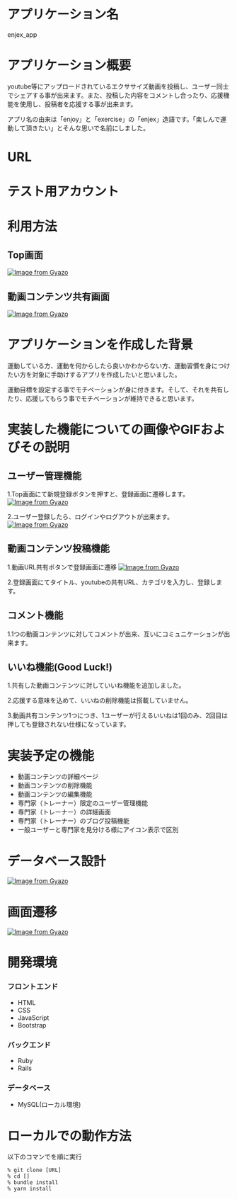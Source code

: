 # アプリケーション名
enjex_app

# アプリケーション概要
youtube等にアップロードされているエクササイズ動画を投稿し、ユーザー同士でシェアする事が出来ます。また、投稿した内容をコメントし合ったり、応援機能を使用し、投稿者を応援する事が出来ます。

アプリ名の由来は「enjoy」と「exercise」の「enjex」造語です。「楽しんで運動して頂きたい」とそんな思いで名前にしました。

# URL

# テスト用アカウント

# 利用方法
## Top画面
[![Image from Gyazo](https://i.gyazo.com/7756c7df5dea26a67989952d8fd64b06.jpg)](https://gyazo.com/7756c7df5dea26a67989952d8fd64b06)

## 動画コンテンツ共有画面
[![Image from Gyazo](https://i.gyazo.com/bc4fdae5eb2a2b135be9ae9d57a42920.gif)](https://gyazo.com/bc4fdae5eb2a2b135be9ae9d57a42920)

# アプリケーションを作成した背景
運動している方、運動を何からしたら良いかわからない方、運動習慣を身につけたい方を対象に手助けするアプリを作成したいと思いました。

運動目標を設定する事でモチベーションが身に付きます。そして、それを共有したり、応援してもらう事でモチベーションが維持できると思います。

# 実装した機能についての画像やGIFおよびその説明
## ユーザー管理機能
1\.Top画面にて新規登録ボタンを押すと、登録画面に遷移します。
[![Image from Gyazo](https://i.gyazo.com/a149ddeed673b609afba777882ad2c28.png)](https://gyazo.com/a149ddeed673b609afba777882ad2c28)

2\.ユーザー登録したら、ログインやログアウトが出来ます。
[![Image from Gyazo](https://i.gyazo.com/eafe61e79f7bc6f4945dd6f15733311c.png)](https://gyazo.com/eafe61e79f7bc6f4945dd6f15733311c)

## 動画コンテンツ投稿機能
1\.動画URL共有ボタンで登録画面に遷移
[![Image from Gyazo](https://i.gyazo.com/34f93013ccd8247bd451cd9529a4795d.png)](https://gyazo.com/34f93013ccd8247bd451cd9529a4795d)

2\.登録画面にてタイトル、youtubeの共有URL、カテゴリを入力し、登録します。

## コメント機能
1\.1つの動画コンテンツに対してコメントが出来、互いにコミュニケーションが出来ます。

## いいね機能(Good Luck!)
1\.共有した動画コンテンツに対していいね機能を追加しました。

2\.応援する意味を込めて、いいねの削除機能は搭載していません。

3\.動画共有コンテンツ1つにつき、1ユーザーが行えるいいねは1回のみ、2回目は押しても登録されない仕様になっています。

# 実装予定の機能
- 動画コンテンツの詳細ページ
- 動画コンテンツの削除機能
- 動画コンテンツの編集機能
- 専門家（トレーナー）限定のユーザー管理機能
- 専門家（トレーナー）の詳細画面
- 専門家（トレーナー）のブログ投稿機能
- 一般ユーザーと専門家を見分ける様にアイコン表示で区別

# データベース設計
[![Image from Gyazo](https://i.gyazo.com/df3ad40bfa6d9409b362c9338f0e6568.png)](https://gyazo.com/df3ad40bfa6d9409b362c9338f0e6568)

# 画面遷移
[![Image from Gyazo](https://i.gyazo.com/210a72ed89d3ea13d422f56b1f34b6c1.png)](https://gyazo.com/210a72ed89d3ea13d422f56b1f34b6c1)

# 開発環境

### フロントエンド
- HTML
- CSS
- JavaScript
- Bootstrap

### バックエンド
- Ruby
- Rails

### データベース
- MySQL(ローカル環境)

# ローカルでの動作方法
以下のコマンでを順に実行
```
% git clone [URL]
% cd []
% bundle install
% yarn install
```